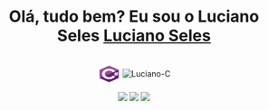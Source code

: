 <div>
  <h1 align="center">
 Olá, tudo bem? Eu sou o Luciano Seles
  <a href="https://br.linkedin.com/in/luciano-seles-0ba05a8b?trk=people-guest_people_search-card">Luciano Seles</a>
  </h1>  
</div>

<div align="center"><br>
  
  <img align="center" alt="Luciano-Csharp" height="30" width="40" src="https://raw.githubusercontent.com/devicons/devicon/master/icons/csharp/csharp-original.svg">
  <img align="center" alt="Luciano-C" height="30" width="40" src="https://cdn.jsdelivr.net/gh/devicons/devicon/icons/c/c-original.svg">
  <!-- asdas -->

</div>

<br>

<div align="center"> 
  <!-- Link de logos de redes sociais https://dev.to/envoy_/150-badges-for-github-pnk -->
  <a href="https://www.instagram.com/l_seles1121/" target="_blank"><img src="https://img.shields.io/badge/-Instagram-%23E4405F?style=for-the-badge&logo=instagram&logoColor=white" target="_blank"></a>
  <a href="https://br.linkedin.com/in/luciano-seles-0ba05a8b?trk=people-guest_people_search-card" target="_blank"><img src="https://img.shields.io/badge/-LinkedIn-%230077B5?style=for-the-badge&logo=linkedin&logoColor=white" target="_blank"></a> 
  <a href="mailto:l_seles@hotmail.com"><img src="https://img.shields.io/badge/-Gmail-%23333?style=for-the-badge&logo=gmail&logoColor=white" target="_blank"></a>
</div>
